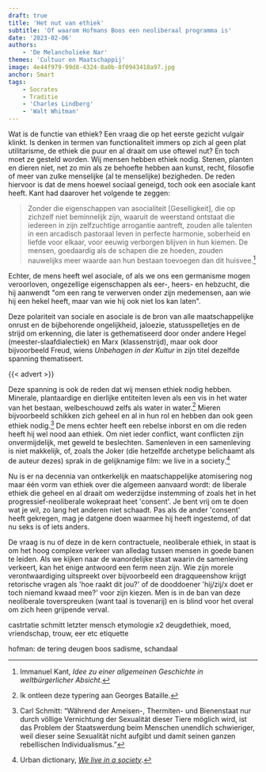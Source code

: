 ```yaml
---
draft: true
title: 'Het nut van ethiek'
subtitle: 'Of waarom Hofmans Boos een neoliberaal programma is'
date: '2023-02-06'
authors:
    - 'De Melancholieke Nar'
themes: 'Cultuur en Maatschappij'
image: 4e44f979-99d8-4324-8a0b-8f0943418a97.jpg
anchor: Smart
tags:
    - Socrates
    - Traditie
    - 'Charles Lindberg'
    - 'Walt Whitman'
---
```


Wat is de functie van ethiek? Een vraag die op het eerste gezicht vulgair klinkt. Is denken in termen van functionaliteit immers op zich al geen plat utilitarisme, de ethiek die puur en al draait om use oftewel nut? En toch moet ze gesteld worden. Wij mensen hebben ethiek nodig. Stenen, planten en dieren niet, net zo min als ze behoefte hebben aan kunst, recht, filosofie of meer van zulke menselijke (al te menselijke) bezigheden. De reden hiervoor is dat de mens hoewel sociaal geneigd, toch ook een asociale kant heeft. Kant had daarover het volgende te zeggen:

> Zonder die eigenschappen van asocialiteit [Geselligkeit], die op zichzelf niet beminnelijk zijn, waaruit de weerstand ontstaat die iedereen in zijn zelfzuchtige arrogantie aantreft, zouden alle talenten in een arcadisch pastoraal leven in perfecte harmonie, soberheid en liefde voor elkaar, voor eeuwig verborgen blijven in hun kiemen. De mensen, goedaardig als de schapen die ze hoeden, zouden nauwelijks meer waarde aan hun bestaan ​​toevoegen dan dit huisvee.[^1]

Echter, de mens heeft wel asociale, of als we ons een germanisme mogen veroorloven, ongezellige eigenschappen als eer-, heers- en hebzucht, die hij aanwendt "om een ​​rang te verwerven onder zijn medemensen, aan wie hij een hekel heeft, maar van wie hij ook niet los kan laten". 

Deze polariteit van sociale en asociale is de bron van alle maatschappelijke onrust en de bijbehorende ongelijkheid, jaloezie, statusspelletjes en de strijd om erkenning, die later is gethematiseerd door onder andere Hegel (meester-slaafdialectiek) en Marx (klassenstrijd), maar ook door bijvoorbeeld Freud, wiens _Unbehagen in der Kultur_ in zijn titel dezelfde spanning thematiseert. 

{{< advert >}}

Deze spanning is ook de reden dat wij mensen ethiek nodig hebben. Minerale, plantaardige en dierlijke entiteiten leven als een vis in het water van het bestaan, welbeschouwd zelfs als water in water.[^2] Mieren bijvoorbeeld schikken zich geheel en al in hun rol en hebben dan ook geen ethiek nodig.[^3] De mens echter heeft een rebelse inborst en om die reden heeft hij wel nood aan ethiek. Om niet ieder conflict, want conflicten zijn onvermijdelijk, met geweld te beslechten. Samenleven in een samenleving is niet makkelijk, of, zoals the Joker (die hetzelfde archetype belichaamt als de auteur dezes) sprak in de gelijknamige film: we live in a society.[^4]

Nu is er na decennia van ontkerkelijk en maatschappelijke atomisering nog maar één vorm van ethiek over die algemeen aanvaard wordt: de liberale ethiek die geheel en al draait om wederzijdse instemming of zoals het in het progressief-neoliberale wokepraat heet 'consent'. Je bent vrij om te doen wat je wil, zo lang het anderen niet schaadt. Pas als de ander 'consent' heeft gekregen, mag je datgene doen waarmee hij heeft ingestemd, of dat nu seks is of iets anders. 

De vraag is nu of deze in de kern contractuele, neoliberale ethiek, in staat is om het hoog complexe verkeer van alledag tussen mensen in goede banen te leiden. Als we kijken naar de wanordelijke staat waarin de samenleving verkeert, kan het enige antwoord een ferm neen zijn. Wie zijn morele verontwaardiging uitspreekt over bijvoorbeeld een dragqueenshow krijgt retorische vragen als 'hoe raakt dit jou?' of de dooddoener 'hij/zij/x doet er toch niemand kwaad mee?' voor zijn kiezen. Men is in de ban van deze neoliberale toverspreuken (want taal is tovenarij) en is blind voor het overal om zich heen grijpende verval. 

castrtatie schmitt letzter mensch
etymologie x2
deugdethiek, moed, vriendschap, trouw, eer etc
etiquette

hofman: de tering deugen
boos
sadisme, schandaal

[^1]: Immanuel Kant, *Idee zu einer allgemeinen Geschichte in weltbürgerlicher Absicht*.
[^2]: Ik ontleen deze typering aan Georges Bataille.
[^3]: Carl Schmitt: “Während der Ameisen-, Thermiten- und Bienenstaat nur durch völlige Vernichtung der Sexualität dieser Tiere möglich wird, ist das Problem der Staatswerdung beim Menschen unendlich schwieriger, weil dieser seine Sexualität nicht aufgibt und damit seinen ganzen rebellischen Individualismus.”
[^4]: Urban dictionary, *[We live in a society](https://www.urbandictionary.com/define.php?term=We%20live%20in%20a%20society)*.
